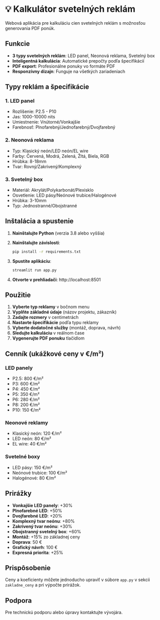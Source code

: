 # 💡 Kalkulátor svetelných reklám

Webová aplikácia pre kalkuláciu cien svetelných reklám s možnosťou generovania PDF ponúk.

## Funkcie

- **3 typy svetelných reklám**: LED panel, Neonová reklama, Svetelný box
- **Inteligentná kalkulácia**: Automatické prepočty podľa špecifikácií
- **PDF export**: Profesionálne ponuky vo formáte PDF
- **Responzívny dizajn**: Funguje na všetkých zariadeniach

## Typy reklám a špecifikácie

### 1. LED panel
- Rozlíšenie: P2.5 - P10
- Jas: 1000-10000 nits
- Umiestnenie: Vnútorné/Vonkajšie
- Farebnosť: Plnofarebný/Jednofarebný/Dvojfarebný

### 2. Neonová reklama
- Typ: Klasický neón/LED neón/EL wire
- Farby: Červená, Modrá, Zelená, Žltá, Biela, RGB
- Hrúbka: 8-18mm
- Tvar: Rovný/Zakrivený/Komplexný

### 3. Svetelný box
- Materiál: Akrylát/Polykarbonát/Plexisklo
- Osvetlenie: LED pásy/Neónové trubice/Halogénové
- Hrúbka: 3-10mm
- Typ: Jednostranné/Obojstranné

## Inštalácia a spustenie

1. **Nainštalujte Python** (verzia 3.8 alebo vyššia)

2. **Nainštalujte závislosti**:
   ```bash
   pip install -r requirements.txt
   ```

3. **Spustite aplikáciu**:
   ```bash
   streamlit run app.py
   ```

4. **Otvorte v prehliadači**: http://localhost:8501

## Použitie

1. **Vyberte typ reklamy** v bočnom menu
2. **Vyplňte základné údaje** (názov projektu, zákazník)
3. **Zadajte rozmery** v centimetrách
4. **Nastavte špecifikácie** podľa typu reklamy
5. **Vyberte dodatočné služby** (montáž, doprava, návrh)
6. **Sledujte kalkuláciu** v reálnom čase
7. **Vygenerujte PDF ponuku** tlačidlom

## Cenník (ukážkové ceny v €/m²)

### LED panely
- P2.5: 800 €/m²
- P3: 600 €/m²
- P4: 450 €/m²
- P5: 350 €/m²
- P6: 280 €/m²
- P8: 200 €/m²
- P10: 150 €/m²

### Neonové reklamy
- Klasický neón: 120 €/m²
- LED neón: 80 €/m²
- EL wire: 40 €/m²

### Svetelné boxy
- LED pásy: 150 €/m²
- Neónové trubice: 100 €/m²
- Halogénové: 80 €/m²

## Prirážky

- **Vonkajšie LED panely**: +30%
- **Plnofarebné LED**: +50%
- **Dvojfarebné LED**: +20%
- **Komplexný tvar neónu**: +80%
- **Zakrivený tvar neónu**: +30%
- **Obojstranný svetelný box**: +60%
- **Montáž**: +15% zo základnej ceny
- **Doprava**: 50 €
- **Grafický návrh**: 100 €
- **Expresná priorita**: +25%

## Prispôsobenie

Ceny a koeficienty môžete jednoducho upraviť v súbore `app.py` v sekcii `zakladne_ceny` a pri výpočte prirážok.

## Podpora

Pre technickú podporu alebo úpravy kontaktujte vývojára. 